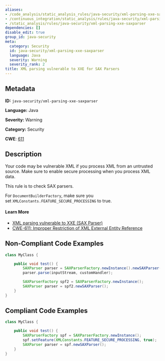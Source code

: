 ```yaml
---
aliases:
- /code_analysis/static_analysis_rules/java-security/xml-parsing-xxe-saxparser
- /continuous_integration/static_analysis/rules/java-security/xml-parsing-xxe-saxparser
- /static_analysis/rules/java-security/xml-parsing-xxe-saxparser
dependencies: []
disable_edit: true
group_id: java-security
meta:
  category: Security
  id: java-security/xml-parsing-xxe-saxparser
  language: Java
  severity: Warning
  severity_rank: 2
title: XML parsing vulnerable to XXE for SAX Parsers
---
```

<!--  SOURCED FROM https://github.com/DataDog/datadog-static-analyzer-rule-docs -->


## Metadata
**ID:** `java-security/xml-parsing-xxe-saxparser`

**Language:** Java

**Severity:** Warning

**Category:** Security

**CWE**: [611](https://cwe.mitre.org/data/definitions/611.html)

## Description
Your code may be vulnerable XML if you process XML from an untrusted source. Make sure to enable secure processing when you process XML data.

This rule is to check SAX parsers.

For `DocumentBuilderFactory`, make sure you set `XMLConstants.FEATURE_SECURE_PROCESSING` to true.

#### Learn More

 - [XML parsing vulnerable to XXE (SAX Parser)](https://find-sec-bugs.github.io/bugs.htm#XXE_SAXPARSER)
 - [CWE-611: Improper Restriction of XML External Entity Reference](https://cwe.mitre.org/data/definitions/611.html)

## Non-Compliant Code Examples
```java
class MyClass {

    public void test() {
        SAXParser parser = SAXParserFactory.newInstance().newSAXParser();
        parser.parse(inputStream, customHandler);

        SAXParserFactory spf2 = SAXParserFactory.newInstance();
        SAXParser parser = spf2.newSAXParser();
    }
}
```

## Compliant Code Examples
```java
class MyClass {

    public void test() {
        SAXParserFactory spf = SAXParserFactory.newInstance();
        spf.setFeature(XMLConstants.FEATURE_SECURE_PROCESSING, true);
        SAXParser parser = spf.newSAXParser();
    }
}
```
